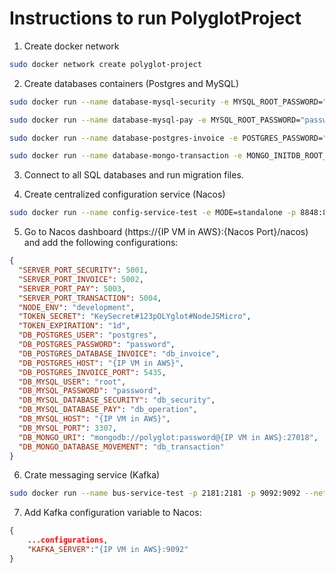 # Instructions to run PolyglotProject

1. Create docker network

```bash
sudo docker network create polyglot-project
```

2. Create databases containers (Postgres and MySQL)

```bash
sudo docker run --name database-mysql-security -e MYSQL_ROOT_PASSWORD="password"  -e MYSQL_DATABASE="db_security" -p 3307:3306 -p 33061:33060 --network polyglot-project -d  mysql:8.0.26
```

```bash
sudo docker run --name database-mysql-pay -e MYSQL_ROOT_PASSWORD="password"  -e MYSQL_DATABASE="db_operation" -p 3307:3306 -p 33061:33060 --network polyglot-project -d  mysql:8.0.26
```

```bash
sudo docker run --name database-postgres-invoice -e POSTGRES_PASSWORD="password"  -e POSTGRES_DB="db_invoice" -p 5435:5432 --network polyglot-project -d  postgres:alpine3.14
```

```bash
sudo docker run --name database-mongo-transaction -e MONGO_INITDB_ROOT_USERNAME="polyglot" -e MONGO_INITDB_ROOT_PASSWORD="password"  -p 27018:27017 --network polyglot-project -d  mongo:5.0.2
```

3. Connect to all SQL databases and run migration files.

4. Create centralized configuration service (Nacos)

```bash
sudo docker run --name config-service-test -e MODE=standalone -p 8848:8848 --network polyglot-project -d nacos/nacos-server:v2.0.3
```

5. Go to Nacos dashboard (https://{IP VM in AWS}:{Nacos Port}/nacos) and add the following configurations:

```json
{
  "SERVER_PORT_SECURITY": 5001,
  "SERVER_PORT_INVOICE": 5002,
  "SERVER_PORT_PAY": 5003,
  "SERVER_PORT_TRANSACTION": 5004,
  "NODE_ENV": "development",
  "TOKEN_SECRET": "KeySecret#123pOLYglot#NodeJSMicro",
  "TOKEN_EXPIRATION": "1d",
  "DB_POSTGRES_USER": "postgres",
  "DB_POSTGRES_PASSWORD": "password",
  "DB_POSTGRES_DATABASE_INVOICE": "db_invoice",
  "DB_POSTGRES_HOST": "{IP VM in AWS}",
  "DB_POSTGRES_INVOICE_PORT": 5435,
  "DB_MYSQL_USER": "root",
  "DB_MYSQL_PASSWORD": "password",
  "DB_MYSQL_DATABASE_SECURITY": "db_security",
  "DB_MYSQL_DATABASE_PAY": "db_operation",
  "DB_MYSQL_HOST": "{IP VM in AWS}",
  "DB_MYSQL_PORT": 3307,
  "DB_MONGO_URI": "mongodb://polyglot:password@{IP VM in AWS}:27018",
  "DB_MONGO_DATABASE_MOVEMENT": "db_transaction"
}
```

6. Crate messaging service (Kafka)

```bash
sudo docker run --name bus-service-test -p 2181:2181 -p 9092:9092 --network polyglot-project  -e ADVERTISED_HOST=127.0.0.1 -e NUM_PARTITIONS=3 -d johnnypark/kafka-zookeeper:2.6.0
```

7. Add Kafka configuration variable to Nacos:

```json
{
    ...configurations,
    "KAFKA_SERVER":"{IP VM in AWS}:9092"
}
```
